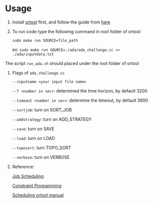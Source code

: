 # Usage 
 1. Install [ortool](https://github.com/google/or-tools) first, and follow the guide from [here](https://developers.google.com/optimization/install/cpp/source_linux) 
 
 1. To run code type the following command in root folder of ortool: 

    `sudo make run SOURCE=file_path`

    ex: `sudo make run SOURCE=./ada/ada_challenge.cc << ./ada/inputdata.txt`

 The script `run_ada.sh` should placed under the root folder of ortool

 1. Flags of `ada_challenge.cc`

    `--inputname <your input file name>`

    `--T <number in sec>`: determined the time horizon, by default 3200

    `--timeout <number in sec>`: determine the timeout, by default 3600

    `--sortjob`: turn on SORT_JOB

    `--addstrategy`: turn on ADD_STRATEGY

    `--save`: turn on SAVE

    `--load`: turn on LOAD

    `--toposort`: turn TOPO_SORT
    
    `--verbose`: turn on VERBOSE

 1. Reference:

    [Job Scheduling](https://developers.google.com/optimization/scheduling/job_shop)

    [Constraint Programming](https://developers.google.com/optimization/reference/sat/cp_model/IntervalVar)

    [Scheduling ortool manual](https://acrogenesis.com/or-tools/documentation/user_manual/manual/ls/scheduling_or_tools.html)
